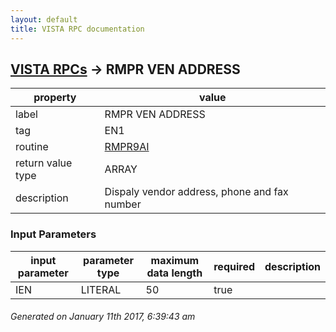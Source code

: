 ```yaml
---
layout: default
title: VISTA RPC documentation
---
```




## [VISTA RPCs](TableOfContent.md) &#8594; RMPR VEN ADDRESS 

 property | value 
--- | --- 
 label | RMPR VEN ADDRESS
 tag | EN1
 routine | [RMPR9AI](http://code.osehra.org/dox/Routine_RMPR9AI_source.html)
 return value type | ARRAY
 description | Dispaly vendor address, phone and fax number

### Input Parameters

| input parameter | parameter type | maximum data length | required | description | 
| --- | --- | --- | --- | --- | 
| IEN | LITERAL | 50 | true |  | 




 ###### Generated on January 11th 2017, 6:39:43 am